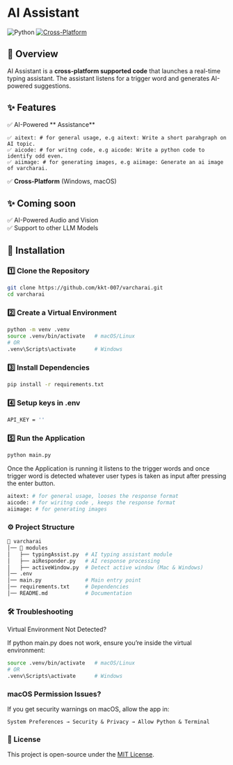# AI Assistant 

![Python](https://img.shields.io/badge/Python-3.8%2B-blue)
[![Cross-Platform](https://img.shields.io/badge/Cross%20Platform-MacOS%20%7C%20Windows-blue)](https://www.python.org/downloads/)

## 📖 Overview  
AI Assistant is a **cross-platform supported code** that launches a real-time typing assistant. The assistant listens for a trigger word and generates AI-powered suggestions.

## ✨ Features  
✅ AI-Powered ** Assistance**

    ✅ aitext: # for general usage, e.g aitext: Write a short parahgraph on AI topic.  
    ✅ aicode: # for writng code, e.g aicode: Write a python code to identify odd even.  
    ✅ aiimage: # for generating images, e.g aiimage: Generate an ai image of varcharai.  
✅ **Cross-Platform** (Windows, macOS)  

## ✨ Coming soon
✅ AI-Powered Audio and Vision  
✅ Support to other LLM Models

## 🚀 Installation  

### 1️⃣ Clone the Repository  
```sh
git clone https://github.com/kkt-007/varcharai.git
cd varcharai
```
### 2️⃣ Create a Virtual Environment
```sh
python -m venv .venv
source .venv/bin/activate   # macOS/Linux
# OR
.venv\Scripts\activate      # Windows
```
### 3️⃣ Install Dependencies
```sh
pip install -r requirements.txt
```
### 4️⃣ Setup keys in .env
```sh
API_KEY = ''
```
### 5️⃣ Run the Application
```sh
python main.py
```
Once the Application is running it listens to the trigger words and once trigger word is detected whatever user types is taken as input after pressing the enter button.
```sh
aitext: # for general usage, looses the response format
aicode: # for wiritng code , keeps the response format
aiimage: # for generating images
```
### ⚙️ Project Structure
```sh
📂 varcharai
│── 📂 modules
│   ├── typingAssist.py  # AI typing assistant module
│   ├── aiResponder.py   # AI response processing
│   ├── activeWindow.py  # Detect active window (Mac & Windows)
│── .env  
│── main.py              # Main entry point 
│── requirements.txt     # Dependencies
│── README.md            # Documentation
```

### 🛠️ Troubleshooting

Virtual Environment Not Detected?

If python main.py does not work, ensure you’re inside the virtual environment:
```sh
source .venv/bin/activate   # macOS/Linux
# OR
.venv\Scripts\activate      # Windows
```

### macOS Permission Issues?

If you get security warnings on macOS, allow the app in:

	System Preferences → Security & Privacy → Allow Python & Terminal

### 📝 License

This project is open-source under the [MIT License](https://opensource.org/licenses/MIT).
